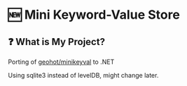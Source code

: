 # 🆕 Mini Keyword-Value Store

## ❓ What is My Project?
Porting of [geohot/minikeyval](https://github.com/geohot/minikeyvalue) to .NET

Using sqlite3 instead of levelDB, might change later.

<!-- ## ⚡ Getting Started

## 🔧 Building and Running

### 🔨 Build the Project

### ▶ Running and Settings

## 🤝 Collaborate with My Project -->
